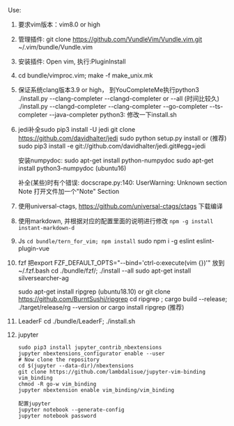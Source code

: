 Use:

1. 要求vim版本：vim8.0 or high 

2. 管理插件: git clone https://github.com/VundleVim/Vundle.vim.git ~/.vim/bundle/Vundle.vim

3. 安装插件: Open vim, 执行:PluginInstall

4. cd bundle/vimproc.vim; make -f make_unix.mk

5. 保证系统clang版本3.9 or high， 到YouCompleteMe执行python3 ./install.py --clang-completer --clangd-completer or --all (时间比较久)
    ./install.py --clangd-completer --clang-completer --go-completer --ts-completer --java-completer
    python3: 修改一下install.sh

6. jedi补全sudo pip3 install -U jedi
    git clone https://github.com/davidhalter/jedi
    sudo python setup.py install
    or
    (推荐)
    sudo pip3 install -e git://github.com/davidhalter/jedi.git#egg=jedi

    安装numpydoc:
    sudo apt-get install python-numpydoc
    sudo apt-get install python3-numpydoc (ubuntu16)

    补全(某些)时有个错误:
    docscrape.py:140: UserWarning: Unknown section Note
    打开文件加一个"Note" Section


7. 使用universal-ctags, https://github.com/universal-ctags/ctags 下载编译

8. 使用markdown, 并根据对应的配置里面的说明进行修改
    `npm -g install instant-markdown-d`

9. Js
   `cd bundle/tern_for_vim; npm install`
    sudo npm i -g eslint eslint-plugin-vue

10. fzf
    把export FZF_DEFAULT_OPTS="--bind='ctrl-o:execute(vim {})'" 放到~/.fzf.bash
    cd ./bundle/fzf/; ./install --all
    sudo apt-get install silversearcher-ag

    sudo apt-get install ripgrep (ubuntu18.10)
    or
    git clone https://github.com/BurntSushi/ripgrep
    cd ripgrep ; cargo build --release; ./target/release/rg --version
    or 
    cargo install ripgrep (推荐)

11. LeaderF
    cd ./bundle/LeaderF; ./install.sh

12. jupyter
    ```
    sudo pip3 install jupyter_contrib_nbextensions
    jupyter nbextensions_configurator enable --user
    # Now clone the repository
    cd $(jupyter --data-dir)/nbextensions
    git clone https://github.com/lambdalisue/jupyter-vim-binding vim_binding
    chmod -R go-w vim_binding
    jupyter nbextension enable vim_binding/vim_binding

    配置jupyter
    jupyter notebook --generate-config
    jupyter notebook password
    ```

